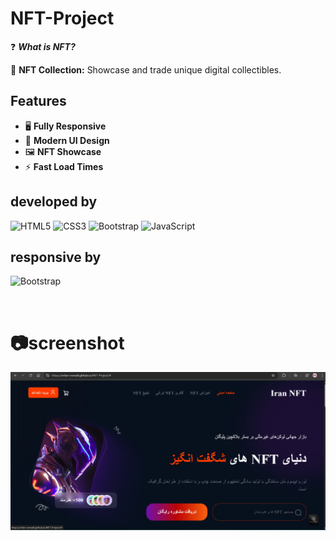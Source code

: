 # NFT-Project

❓ ***What is NFT?***

💎 **NFT Collection:** Showcase and trade unique digital collectibles.


## Features

- 🖥️ **Fully Responsive** 
- 🎨 **Modern UI Design** 
- 🖼️ **NFT Showcase** 
- ⚡ **Fast Load Times**




## developed by 

![HTML5](https://img.shields.io/badge/html5-%23E34F26.svg?style=for-the-badge&logo=html5&logoColor=white)
![CSS3](https://img.shields.io/badge/css3-%231572B6.svg?style=for-the-badge&logo=css3&logoColor=white)
![Bootstrap](https://img.shields.io/badge/bootstrap-%238511FA.svg?style=for-the-badge&logo=bootstrap&logoColor=white)
![JavaScript](https://img.shields.io/badge/javascript-%23323330.svg?style=for-the-badge&logo=javascript&logoColor=%23F7DF1E)


## responsive  by
![Bootstrap](https://img.shields.io/badge/bootstrap-%238511FA.svg?style=for-the-badge&logo=bootstrap&logoColor=white)

<br>

# 📷screenshot

<img src="./screenshot/NFT1.png" alt="NFT Project Screenshot" class="screenshot">
